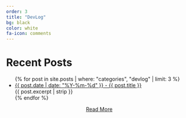 ```yaml
---
order: 3
title: "DevLog"
bg: black
color: white
fa-icon: comments
---
```

# Recent Posts

<div>
<ul>
  {% for post in site.posts | where: "categories", "devlog" | limit: 3 %}
    <li>
      <a href="{{ post.url }}">{{ post.date | date: "%Y-%m-%d" }} - {{ post.title }}</a>
      <br>{{ post.excerpt | strip }}
    </li>
  {% endfor %}
</ul>
</div>

<div style="text-align: center;">
  <a href="devlog.html">Read More</a>
</div>
